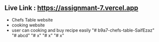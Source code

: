 
 ## Live Link : https://assignmant-7.vercel.app

 - Chefs Table website
 - cooking website
 - user can cooking and buy recipe easily
"# b9a7-chefs-table-SaifEzaz" 
"# abcd" 
"# x" 
"# x" 
"# x" 
